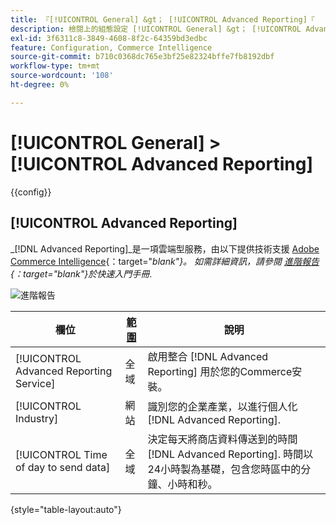 ```yaml
---
title: 『[!UICONTROL General] &gt； [!UICONTROL Advanced Reporting]『
description: 檢閱上的組態設定 [!UICONTROL General] &gt； [!UICONTROL Advanced Reporting] 商務管理員頁面。
exl-id: 3f6311c8-3849-4608-8f2c-64359bd3edbc
feature: Configuration, Commerce Intelligence
source-git-commit: b710c0368dc765e3bf25e82324bffe7fb8192dbf
workflow-type: tm+mt
source-wordcount: '108'
ht-degree: 0%

---
```


# [!UICONTROL General] > [!UICONTROL Advanced Reporting]

{{config}}

## [!UICONTROL Advanced Reporting]

_[!DNL Advanced Reporting]_是一項雲端型服務，由以下提供技術支援 [Adobe Commerce Intelligence][1]{：target=&quot;_blank&quot;}。 如需詳細資訊，請參閱 [進階報告][2]{：target=&quot;_blank&quot;}於_&#x200B;快速入門手冊&#x200B;_.

![進階報告](./assets/advanced-reporting.png)<!-- zoom -->

<!-- [Advanced Reporting](https://docs.magento.com/user-guide/reports/advanced-reporting.html) -->

| 欄位 | [範圍](../../getting-started/websites-stores-views.md#scope-settings) | 說明 |
|--- |--- |--- |
| [!UICONTROL Advanced Reporting Service] | 全域 | 啟用整合 [!DNL Advanced Reporting] 用於您的Commerce安裝。 |
| [!UICONTROL Industry] | 網站 | 識別您的企業產業，以進行個人化 [!DNL Advanced Reporting]. |
| [!UICONTROL Time of day to send data] | 全域 | 決定每天將商店資料傳送到的時間 [!DNL Advanced Reporting]. 時間以24小時製為基礎，包含您時區中的分鐘、小時和秒。 |

{style="table-layout:auto"}

[1]: https://experienceleague.adobe.com/docs/commerce-business-intelligence/mbi/getting-started.html
[2]: https://experienceleague.adobe.com/docs/commerce-admin/start/reporting/business-intelligence.html#advanced-reporting
